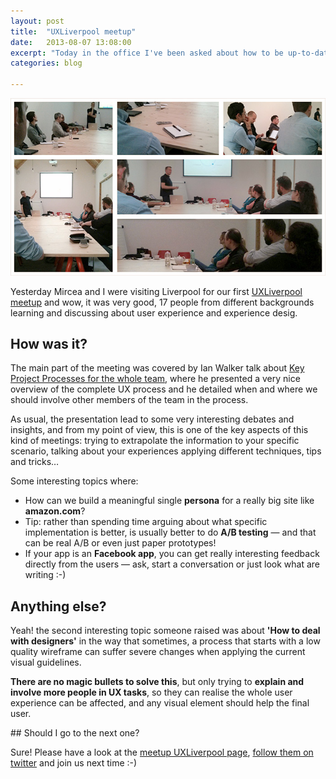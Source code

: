 ```yaml
---
layout: post
title:  "UXLiverpool meetup"
date:   2013-08-07 13:08:00
excerpt: "Today in the office I've been asked about how to be up-to-date in the user experience world, and"
categories: blog

---
```


<p><img class="full-width-image" src="/images/ux-meetup-in-liverpool.jpg" /></p>

Yesterday Mircea and I were visiting Liverpool for our first [UXLiverpool meetup](http://bit.ly/1cv8LtD) and wow, it was very good, 17 people from different backgrounds learning and discussing about user experience and experience desig.

## How was it?

The main part of the meeting was covered by Ian Walker talk about [Key Project Processes for the whole team](http://bit.ly/1cv9pr2), where he presented a very nice overview of the complete UX process and he detailed when and where we should involve other members of the team in the process. 

As usual, the presentation lead to some very interesting debates and insights, and from my point of view, this is one of the key aspects of this kind of meetings: trying to extrapolate the information to your specific scenario, talking about your experiences applying different techniques, tips and tricks… 

Some interesting topics where:

* How can we build a meaningful single **persona** for a really big site like **amazon.com**?
* Tip: rather than spending time arguing about what specific implementation is better, is usually better to do **A/B testing** — and that can be real A/B or even just paper prototypes!
* If your app is an **Facebook app**, you can get really interesting feedback directly from the users — ask, start a conversation or just look what are writing :-)

## Anything else?

Yeah! the second interesting topic someone raised was about **'How to deal with designers'** in the way that sometimes, a process that starts with a low quality wireframe can suffer severe changes when applying the current visual guidelines.

**There are no magic bullets to solve this**, but only trying to **explain and involve more people in UX tasks**, so they can realise the whole user experience can be affected, and any visual element should help the final user.

## Should I go to the next one?

Sure! Please have a look at the [meetup UXLiverpool page](http://bit.ly/1cv8LtD), [follow them on twitter](@UXLiverpool ) and join us next time :-)